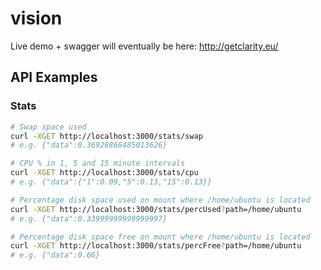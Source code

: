 vision
======

Live demo + swagger will eventually be here: http://getclarity.eu/

## API Examples

### Stats

```bash
# Swap space used
curl -XGET http://localhost:3000/stats/swap
# e.g. {"data":0.36926866485013626}
```

```bash
# CPU % in 1, 5 and 15 minute intervals
curl -XGET http://localhost:3000/stats/cpu  
# e.g. {"data":{"1":0.09,"5":0.13,"15":0.13}}
```

```bash
# Percentage disk space used on mount where /home/ubuntu is located
curl -XGET http://localhost:3000/stats/percUsed?path=/home/ubuntu  
# e.g. {"data":0.33999999999999997}
```

```bash
# Percentage disk space free on mount where /home/ubuntu is located
curl -XGET http://localhost:3000/stats/percFree?path=/home/ubuntu 
# e.g. {"data":0.66}
```
